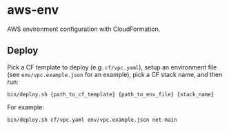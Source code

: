 # aws-env

AWS environment configuration with CloudFormation.

## Deploy

Pick a CF template to deploy (e.g. `cf/vpc.yaml`), setup an
environment file (see `env/vpc.example.json` for an example), pick a
CF stack name, and then run:

```
bin/deploy.sh {path_to_cf_template} {path_to_env_file} {stack_name}
```

For example:

```
bin/deploy.sh cf/vpc.yaml env/vpc.example.json net-main
```